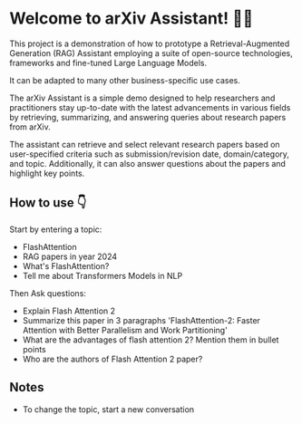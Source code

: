 # Welcome to arXiv Assistant! 🚀🤖

This project is a demonstration of how to prototype a Retrieval-Augmented Generation (RAG) Assistant employing a suite of open-source technologies, frameworks and fine-tuned Large Language Models.

It can be adapted to many other business-specific use cases.

The arXiv Assistant is a simple demo designed to help researchers and practitioners stay up-to-date with the latest advancements in various fields by retrieving, summarizing, and answering queries about research papers from arXiv.

The assistant can retrieve and select relevant research papers based on user-specified criteria such as submission/revision date, domain/category, and topic. Additionally, it can also answer questions about the papers and highlight key points.

## How to use 👇

Start by entering a topic:
- FlashAttention
- RAG papers in year 2024
- What's FlashAttention?
- Tell me about Transformers Models in NLP

Then Ask questions:
- Explain Flash Attention 2
- Summarize this paper in 3 paragraphs 'FlashAttention-2: Faster Attention with Better Parallelism and Work Partitioning'
- What are the advantages of flash attention 2? Mention them in bullet points
- Who are the authors of Flash Attention 2 paper?

## Notes

- To change the topic, start a new conversation

